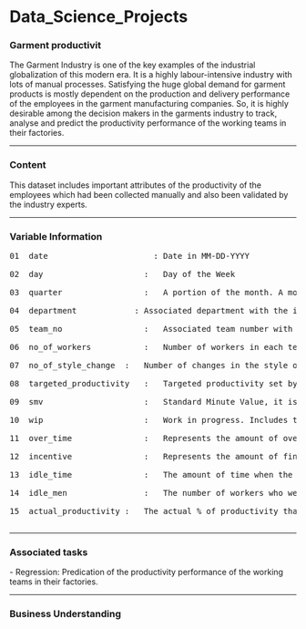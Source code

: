 # Data_Science_Projects

<h3> Garment productivit </h3>


The Garment Industry is one of the key examples of the industrial globalization of this modern era. It is a highly labour-intensive industry with lots of manual processes. Satisfying the huge global demand for garment products is mostly dependent on the production and delivery performance of the employees in the garment manufacturing companies. So, it is highly desirable among the decision makers in the garments industry to track, analyse and predict the productivity performance of the working teams in their factories.
<hr>
<h3> Content </h3>
This dataset includes important attributes of the productivity of the employees which had been collected manually and also been validated by the industry experts.
<hr>

<h3>Variable Information</h3>
<pre>
01	date			          :	Date in MM-DD-YYYY<br>
02	day			            :	Day of the Week<br>
03	quarter			        :	A portion of the month. A month was divided into four quarters<br>
04	department		      :	Associated department with the instance<br>
05	team_no			        :	Associated team number with the instance<br>
06	no_of_workers		    :	Number of workers in each team<br>
07	no_of_style_change	:	Number of changes in the style of a particular product<br>
08	targeted_productivity	:	Targeted productivity set by the Authority for each team for each day.<br>
09	smv		            	:	Standard Minute Value, it is the allocated time for a task<br>
10	wip		            	:	Work in progress. Includes the number of unfinished items for products<br>
11	over_time	         	:	Represents the amount of overtime by each team in minutes<br>
12	incentive	        	:	Represents the amount of financial incentive (in BDT) that enables or motivates a particular course of action.<br>
13	idle_time	        	:	The amount of time when the production was interrupted due to several reasons<br>
14	idle_men	        	:	The number of workers who were idle due to production interruption<br>
15	actual_productivity	:	The actual % of productivity that was delivered by the workers. It ranges from 0-1.<be>
	</pre>
<hr>

<h3>Associated tasks</h3>
	- Regression: 
		Predication of the productivity performance of the working teams in their factories.
  <hr>
<h3> Business Understanding </h3>
